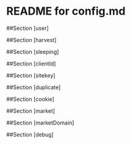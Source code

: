 # README for config.md

##Section [user]

##Section [harvest]

##Section [sleeping]

##Section [clientId]

##Section [sitekey]

##Section [duplicate]

##Section [cookie]

##Section [market]

##Section [marketDomain]

##Section [debug]
